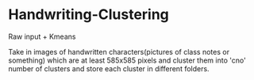 # Handwriting-Clustering
Raw input + Kmeans

Take in images of handwritten characters(pictures of class notes or something) which are at least 585x585 pixels and cluster them into 'cno' number of clusters and store each cluster in different folders.
